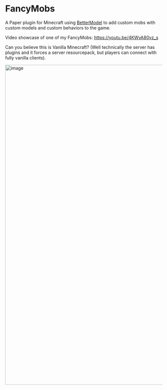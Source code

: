 # FancyMobs

A Paper plugin for Minecraft using [BetterModel](https://github.com/toxicity188/BetterModel) to add custom mobs with custom models and custom behaviors to the game.

Video showcase of one of my FancyMobs: https://youtu.be/4KWvA80vz_s

Can you believe this is Vanilla Minecraft? (Well technically the server has plugins and it forces a server resourcepack, but players can connect with fully vanilla clients).

<img width="1778" height="1025" alt="image" src="https://github.com/user-attachments/assets/acfe7570-2b88-4a65-8b80-ef02f369a0f6" />
